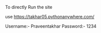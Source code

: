 To directly Run the site

use  https://takhar05.pythonanywhere.com/

Username:- Praveentakhar
Password:- 1234
